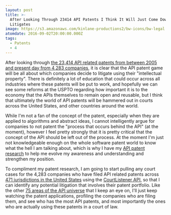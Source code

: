 ```yaml
---
layout: post
title: >-
  After Looking Through 23414 API Patents I Think It Will Just Come Down To Who
  Litigates
image: https://s3.amazonaws.com/kinlane-productions2/bw-icons/bw-legal.png
atomdate: 2016-09-02T20:00:00.000Z
tags:
  - Patents
  - 4
---
```

After looking through [the 23,414 API related patents from between 2005 and present day from 4,283 companies](http://patents.apievangelist.com/patents/?filter=2016), it is clear that the API patent game will be all about which companies decide to litigate using their "intellectual property". There is definitely a lot of education that could occur across all industries where these patents will be put to work, and hopefully we can see some reforms at the USPTO regarding how important it is to the economy that the APIs themselves to remain open and reusable, but I think that ultimately the world of API patents will be hammered out in courts across the United States, and other countries around the world.

While I'm not a fan of the concept of the patent, especially when they are applied to algorithms and abstract ideas, I cannot intelligently argue for companies to not patent the "process that occurs behind the API" (at the moment), however I feel pretty strongly that it is pretty critical that the concept of the API should be left out of the process. At the moment I'm just not knowledgeable enough on the whole software patent world to know what the hell I am talking about, which is why I have my [API patent research](http://patents.apievangelist.com/) to help me evolve my awareness and understanding and strengthen my position.

To compliment my patent research, I am going to start pulling any court cases for the 4,283 companies who have filed API related patents across [471 jurisdictions in the United States](https://www.courtlistener.com/api/jurisdictions/) using the [CourtListener API](https://www.courtlistener.com/api/rest-info/), so that I can identify any potential litigation that involves their patent portfolio. Like the other [75 areas of the API universe](http://apievangelist.com) that I keep an eye on, I'll just keep watching the patent applications, profiling the companies who are filing them, and see who has the most API patents, and most importantly the ones who are actually using these patents in a court of law.